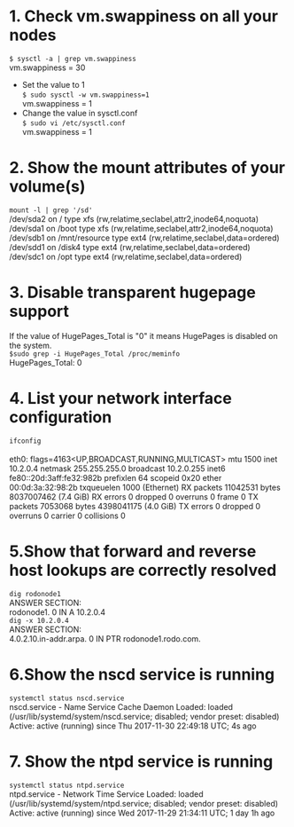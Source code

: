 # 1. Check vm.swappiness on all your nodes 
  `$ sysctl -a | grep vm.swappiness`<br>
  vm.swappiness = 30
  - Set the value to 1 <br>
    `$ sudo sysctl -w vm.swappiness=1`<br>
  vm.swappiness = 1 
  - Change the value in sysctl.conf <br>
  `$ sudo vi /etc/sysctl.conf`<br>
  vm.swappiness = 1
# 2. Show the mount attributes of your volume(s)
  `mount -l | grep '/sd'`<br>
  /dev/sda2 on / type xfs (rw,relatime,seclabel,attr2,inode64,noquota)<br>
  /dev/sda1 on /boot type xfs (rw,relatime,seclabel,attr2,inode64,noquota)<br>
  /dev/sdb1 on /mnt/resource type ext4 (rw,relatime,seclabel,data=ordered)<br>
  /dev/sdd1 on /disk4 type ext4 (rw,relatime,seclabel,data=ordered)<br>
  /dev/sdc1 on /opt type ext4 (rw,relatime,seclabel,data=ordered)<br>
# 3. Disable transparent hugepage support
  If the value of HugePages_Total is "0" it means HugePages is disabled on the system.<br>
  `$sudo grep -i HugePages_Total /proc/meminfo`<br>
  HugePages_Total:       0 <br>
# 4. List your network interface configuration
  `ifconfig`<br>
  <br>eth0: flags=4163<UP,BROADCAST,RUNNING,MULTICAST>  mtu 1500
        inet 10.2.0.4  netmask 255.255.255.0  broadcast 10.2.0.255
        inet6 fe80::20d:3aff:fe32:982b  prefixlen 64  scopeid 0x20<link>
        ether 00:0d:3a:32:98:2b  txqueuelen 1000  (Ethernet)
        RX packets 11042531  bytes 8037007462 (7.4 GiB)
        RX errors 0  dropped 0  overruns 0  frame 0
        TX packets 7053068  bytes 4398041175 (4.0 GiB)
        TX errors 0  dropped 0 overruns 0  carrier 0  collisions 0<br>
# 5.Show that forward and reverse host lookups are correctly resolved
  `dig rodonode1`<br>
  ANSWER SECTION:<br>
  rodonode1.		0	IN	A	10.2.0.4<br>
  `dig -x 10.2.0.4`<br>
  ANSWER SECTION:<br>
  4.0.2.10.in-addr.arpa.	0	IN	PTR	rodonode1.rodo.com.<br>
 # 6.Show the nscd service is running
  `systemctl status nscd.service`
   <br>nscd.service - Name Service Cache Daemon
   Loaded: loaded (/usr/lib/systemd/system/nscd.service; disabled; vendor preset: disabled)
   Active: active (running) since Thu 2017-11-30 22:49:18 UTC; 4s ago<br>
 # 7. Show the ntpd service is running
  `systemctl status ntpd.service `
   <br>ntpd.service - Network Time Service
   Loaded: loaded (/usr/lib/systemd/system/ntpd.service; disabled; vendor preset: disabled)
   Active: active (running) since Wed 2017-11-29 21:34:11 UTC; 1 day 1h ago<br>
 
